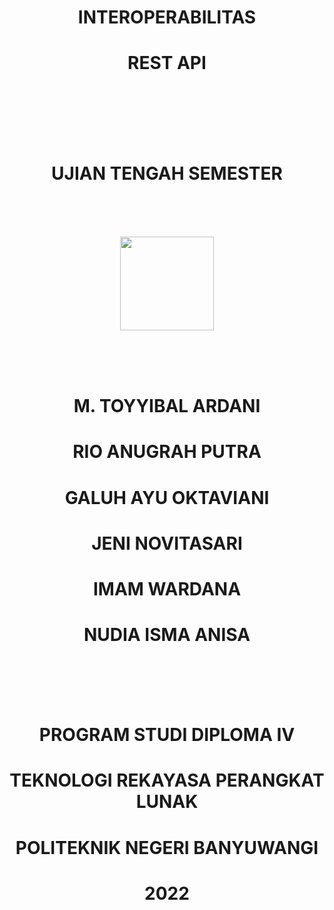 <h1 align="center">INTEROPERABILITAS</h1>
<h1 align="center">REST API</h1>
<br>
    <br>
        <br>
            <br>
                <br>
                    <h1 align="center">UJIAN TENGAH SEMESTER</h1>
                <br>
            <br>
        <br>
            <p align="center"><img src="https://poliwangi.ac.id/wp-content/uploads/2020/12/logo-poliwangi.png" width ="150"></p>
        <br>
            <br>
                <br>
                    <h1 align="center">M. TOYYIBAL ARDANI</h1>
                    <h1 align="center">RIO ANUGRAH PUTRA</h1>
                    <h1 align="center">GALUH AYU OKTAVIANI</h1>
                    <h1 align="center">JENI NOVITASARI</h1>
                    <h1 align="center">IMAM WARDANA</h1>
                    <h1 align="center">NUDIA ISMA ANISA</h1>
                <br>
            <br>
        <br>
    <br>
        <h1 align="center">PROGRAM STUDI DIPLOMA IV</h1>
        <h1 align="center">TEKNOLOGI REKAYASA PERANGKAT LUNAK</h1>
        <h1 align="center">POLITEKNIK NEGERI BANYUWANGI</h1>
        <h1 align="center">2022</h1>
